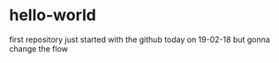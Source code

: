 # hello-world
first repository
just started with the github today
on 19-02-18
but gonna change the flow
